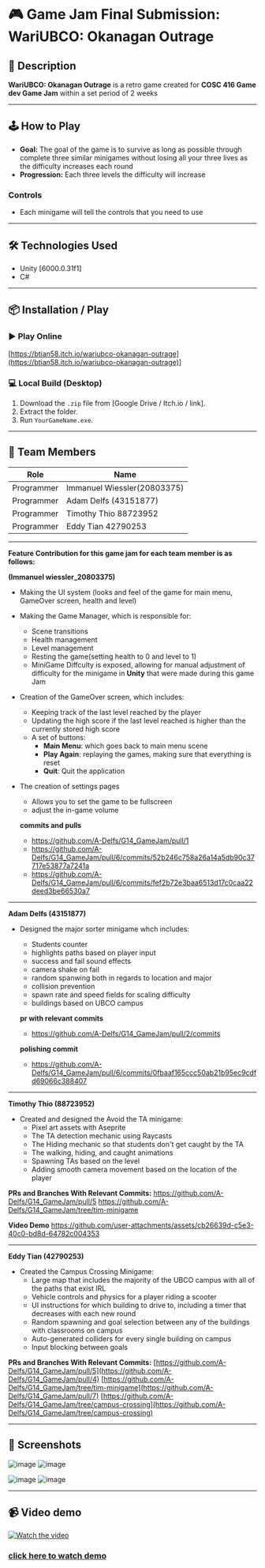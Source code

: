 # 🎮 Game Jam Final Submission: WariUBCO: Okanagan Outrage

## 📖 Description
**WariUBCO: Okanagan Outrage** is a retro game created for **COSC 416 Game dev Game Jam** within a set period of 2 weeks

---

## 🕹️ How to Play

- **Goal:** The goal of the game is to survive as long as possible through complete three similar minigames without losing all your three lives as the difficulty increases each round 
- **Progression:** Each three levels the difficulty will increase 

### Controls
- Each minigame will tell the controls that you need to  use
---

## 🛠️ Technologies Used

- Unity [6000.0.31f1]
- C#

---

## 📦 Installation / Play

### ▶️ Play Online
[https://btian58.itch.io/wariubco-okanagan-outrage](https://btian58.itch.io/wariubco-okanagan-outrage)]

### 💻 Local Build (Desktop)
1. Download the `.zip` file from [Google Drive / Itch.io / link].
2. Extract the folder.
3. Run `YourGameName.exe`.

---

## 👥 Team Members

| Role       | Name                |
|------------|---------------------|
| Programmer | Immanuel Wiessler(20803375) |
| Programmer    |  Adam Delfs (43151877)  |
| Programmer      | Timothy Thio 88723952    |
| Programmer     | Eddy Tian 42790253    |

---

**Feature Contribution  for this game jam for each team member is as follows:**

**(Immanuel wiessler_20803375)**
- Making the UI system (looks and feel of the game for main menu, GameOver screen, health and level)
- Making the Game Manager, which is responsible for:
  - Scene transitions
  - Health management
  - Level management
  - Resting the game(setting health to 0 and level to 1)
  - MiniGame Diffculty is exposed, allowing for manual adjustment of difficulty for the minigame in **Unity** that were made during this game Jam  
- Creation of the GameOver screen, which includes:
  - Keeping track of the last level reached by the player
  - Updating the high score if the last level reached is higher than the currently stored high score
  - A set of buttons:
    - **Main Menu**: which goes back to main menu scene 
    - **Play Again**: replaying the games, making sure that everything is reset 
    - **Quit**: Quit the application
   
- The creation of settings pages
  - Allows you to set the game to be fullscreen
  - adjust the in-game volume
   
   **commits and pulls**
    
    - https://github.com/A-Delfs/G14_GameJam/pull/1
    - https://github.com/A-Delfs/G14_GameJam/pull/6/commits/52b246c758a26a14a5db90c37717e53877a7241a
    - https://github.com/A-Delfs/G14_GameJam/pull/6/commits/fef2b72e3baa6513d17c0caa22deed3be66530a7

---

**Adam Delfs (43151877)**

- Designed the major sorter minigame whch includes:
  - Students counter
  - highlights paths based on player input 
  - success and fail sound effects 
  - camera shake on fail
  - random spanwing both in regards to location and major
  - collision prevention 
  - spawn rate and speed fields for scaling difficulty 
  - buildings based on UBCO campus


   **pr with relevant commits**
   - https://github.com/A-Delfs/G14_GameJam/pull/2/commits
 
  **polishing commit**
   - https://github.com/A-Delfs/G14_GameJam/pull/6/commits/0fbaaf165ccc50ab21b95ec9cdfd69066c388407

---

**Timothy Thio (88723952)**

- Created and designed the Avoid the TA minigame:
  - Pixel art assets with Aseprite
  - The TA detection mechanic using Raycasts
  - The Hiding mechanic so that students don't get caught by the TA
  - The walking, hiding, and caught animations
  - Spawning TAs based on the level
  - Adding smooth camera movement based on the location of the player
 
**PRs and Branches With Relevant Commits:**
https://github.com/A-Delfs/G14_GameJam/pull/5
https://github.com/A-Delfs/G14_GameJam/tree/tim-minigame

**Video Demo** 
https://github.com/user-attachments/assets/cb26639d-c5e3-40c0-bd8d-64782c004353

---

**Eddy Tian (42790253)**

- Created the Campus Crossing Minigame:
  - Large map that includes the majority of the UBCO campus with all of the paths that exist IRL 
  - Vehicle controls and physics for a player riding a scooter
  - UI instructions for which building to drive to, including a timer that decreases with each new round
  - Random spawning and goal selection between any of the buildings with classrooms on campus
  - Auto-generated colliders for every single building on campus
  - Input blocking between goals
 
**PRs and Branches With Relevant Commits:**
[https://github.com/A-Delfs/G14_GameJam/pull/5](https://github.com/A-Delfs/G14_GameJam/pull/4)
[https://github.com/A-Delfs/G14_GameJam/tree/tim-minigame](https://github.com/A-Delfs/G14_GameJam/pull/7)
[https://github.com/A-Delfs/G14_GameJam/tree/campus-crossing](https://github.com/A-Delfs/G14_GameJam/tree/campus-crossing)

---

## 📸 Screenshots
![image](https://github.com/user-attachments/assets/9fa1c7ba-9597-44b7-9813-06e87df9069c)
![image](https://github.com/user-attachments/assets/430d96d4-8470-43e1-a8df-31d5f1efaa2c)

![image](https://github.com/user-attachments/assets/08ad05cc-6a76-47d3-ae3a-f0ed59ec3558)
![image](https://github.com/user-attachments/assets/7cff4238-c1d1-47c2-9c72-d3765c6aee96)


---
## 📹 Video demo
[![Watch the video](https://img.youtube.com/vi/sLKzlnJ_070/maxresdefault.jpg)](https://youtu.be/sLKzlnJ_070)

### [click here to watch demo](https://youtu.be/sLKzlnJ_070)
